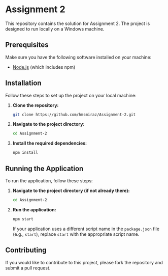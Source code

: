 # Assignment 2

This repository contains the solution for Assignment 2. The project is designed to run locally on a Windows machine.

## Prerequisites

Make sure you have the following software installed on your machine:

- [Node.js](https://nodejs.org/en/download/) (which includes npm)

## Installation

Follow these steps to set up the project on your local machine:

1. **Clone the repository:**

    ```bash
    git clone https://github.com/hmsmiraz/Assignment-2.git
    ```

2. **Navigate to the project directory:**

    ```bash
    cd Assignment-2
    ```

3. **Install the required dependencies:**

    ```bash
    npm install
    ```

## Running the Application

To run the application, follow these steps:

1. **Navigate to the project directory (if not already there):**

    ```bash
    cd Assignment-2
    ```

2. **Run the application:**

    ```bash
    npm start
    ```

    If your application uses a different script name in the `package.json` file (e.g., `start`), replace `start` with the appropriate script name.
   
## Contributing

If you would like to contribute to this project, please fork the repository and submit a pull request.



